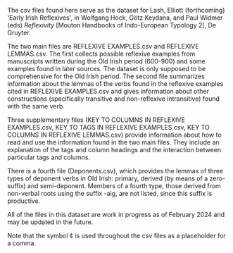 The csv files found here serve as the dataset for Lash, Elliott (forthcoming) 'Early Irish Reflexives', in Wolfgang Hock, Götz Keydana, and Paul Widmer (eds) *Reflexivity* [Mouton Handbooks of Indo-European Typology 2], De Gruyter.

The two main files are REFLEXIVE EXAMPLES.csv and REFLEXIVE LEMMAS.csv. The first collects possible reflexive examples from manuscripts written during the Old Irish period (600-900) and some examples found in later sources. 
The dataset is only supposed to be comprehensive for the Old Irish period.
The second file summarizes information about the lemmas of the verbs found in the reflexive examples cited in REFLEXIVE EXAMPLES.csv and gives information about other constructions (specifically transitive and non-reflexive intransitive) found with the same verb.

Three supplementary files (KEY TO COLUMNS IN REFLEXIVE EXAMPLES.csv, KEY TO TAGS IN REFLEXIVE EXAMPLES.csv, KEY TO COLUMNS IN REFLEXIVE LEMMAS.csv) provide information about how to read and use the information found in the two main files. They include an explanation of the tags and column headings and the interaction between particular tags and columns.

There is a fourth file (Deponents.csv), which provides the lemmas of three types of deponent verbs in Old Irish: primary, derived (by means of a zero-suffix) and semi-deponent. Members of a fourth type, those derived from non-verbal roots using the suffix -aig, are not listed, since this suffix is productive.

All of the files in this dataset are work in progress as of February 2024 and may be updated in the future.

Note that the symbol ¢ is used throughout the csv files as a placeholder for a comma.

